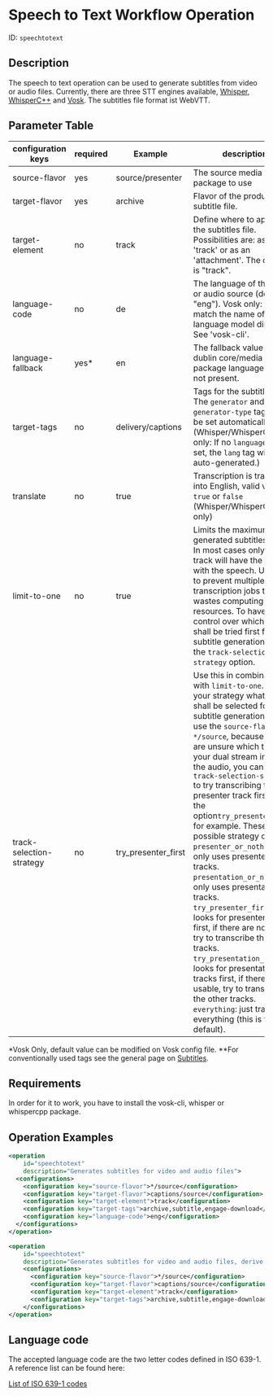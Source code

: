 Speech to Text Workflow Operation
==============================

ID: `speechtotext`

Description
-----------

The speech to text operation can be used to generate subtitles from video or audio files. Currently, there are three
STT engines available, [Whisper](../configuration/transcription.configuration/whisper.md),
[WhisperC++](../configuration/transcription.configuration/whispercpp.md) and
[Vosk](../configuration/transcription.configuration/vosk.md).
The subtitles file format ist WebVTT.


Parameter Table
---------------

| configuration keys       | required | Example             | description                                                                                                                                                                                                                                                                                                                                                                                                                                                                                                                                                                                                                                                                                                                                                                                                                                                       |
|--------------------------|----------|---------------------|-------------------------------------------------------------------------------------------------------------------------------------------------------------------------------------------------------------------------------------------------------------------------------------------------------------------------------------------------------------------------------------------------------------------------------------------------------------------------------------------------------------------------------------------------------------------------------------------------------------------------------------------------------------------------------------------------------------------------------------------------------------------------------------------------------------------------------------------------------------------|
| source-flavor            | yes      | source/presenter    | The source media package to use                                                                                                                                                                                                                                                                                                                                                                                                                                                                                                                                                                                                                                                                                                                                                                                                                                   |
| target-flavor            | yes      | archive             | Flavor of the produced subtitle file.                                                                                                                                                                                                                                                                                                                                                                                                                                                                                                                                                                                                                                                                                                                                                                                                                             |
| target-element           | no       | track               | Define where to append the subtitles file. Possibilities are: as a 'track' or as an 'attachment'. The default is "track".                                                                                                                                                                                                                                                                                                                                                                                                                                                                                                                                                                                                                                                                                                                                         |
| language-code            | no       | de                  | The language of the video or audio source (default is "eng"). Vosk only: It has to match the name of the language model directory. See 'vosk-cli'.                                                                                                                                                                                                                                                                                                                                                                                                                                                                                                                                                                                                                                                                                                                |
| language-fallback        | yes*     | en                  | The fallback value if the dublin core/media package language field is not present.                                                                                                                                                                                                                                                                                                                                                                                                                                                                                                                                                                                                                                                                                                                                                                                |
| target-tags              | no       | delivery/captions   | Tags for the subtitle file.** The `generator` and `generator-type` tags will be set automatically. (Whisper/WhisperC++ only: If no `language-code` is set, the `lang` tag will be auto-generated.)                                                                                                                                                                                                                                                                                                                                                                                                                                                                                                                                                                                                                                                                |
| translate                | no       | true                | Transcription is translated into English, valid values `true` or `false` (Whisper/WhisperC++ only)                                                                                                                                                                                                                                                                                                                                                                                                                                                                                                                                                                                                                                                                                                                                                                |
| limit-to-one             | no       | true                | Limits the maximum of generated subtitles to one. In most cases only one track will have the audio with the speech. Use this to prevent multiple transcription jobs that wastes computing resources. To have more control over which tracks shall be tried first for subtitle generation, use the `track-selection-strategy` option.                                                                                                                                                                                                                                                                                                                                                                                                                                                                                                                              |
| track-selection-strategy | no       | try_presenter_first | Use this in combination with `limit-to-one`. Define your strategy what tracks shall be selected for subtitle generation. If you use the `source-flavor` `*/source`, because your are unsure which track of your dual stream includes the audio, you can use the `track-selection-strategy` to try transcribing the presenter track first with the option`try_presenter_first` for example. These are the possible strategy options: `presenter_or_nothing`: only uses presenter tracks. `presentation_or_nothing`: only uses presentation tracks. `try_presenter_first`: looks for presenter tracks first, if there are no usable, try to transcribe the other tracks. `try_presentation_first`: looks for presentation tracks first, if there are no usable, try to transcribe the other tracks. `everything`: just transcribe everything (this is the default). |


*Vosk Only, default value can be modified on Vosk config file.
**For conventionally used tags see the general page on [Subtitles](../configuration/subtitles.md).

Requirements
------------

In order for it to work, you have to install the vosk-cli, whisper or whispercpp package.


Operation Examples
------------------

```XML
<operation
    id="speechtotext"
    description="Generates subtitles for video and audio files">
  <configurations>
    <configuration key="source-flavor">*/source</configuration>
    <configuration key="target-flavor">captions/source</configuration>
    <configuration key="target-element">track</configuration>
    <configuration key="target-tags">archive,subtitle,engage-download</configuration>
    <configuration key="language-code">eng</configuration>
  </configurations>
</operation>
```

```XML
<operation
    id="speechtotext"
    description="Generates subtitles for video and audio files, derive language-code from metadata">
    <configurations>
      <configuration key="source-flavor">*/source</configuration>
      <configuration key="target-flavor">captions/source</configuration>
      <configuration key="target-element">track</configuration>
      <configuration key="target-tags">archive,subtitle,engage-download</configuration>
    </configurations>
</operation>
```

Language code
-------------------------

The accepted language code are the two letter codes defined in ISO 639-1. A reference list can be found here:

[List of ISO 639-1 codes](https://en.wikipedia.org/wiki/List_of_ISO_639-1_codes)
